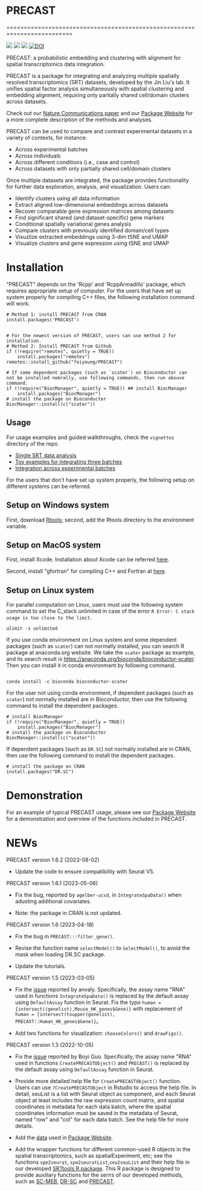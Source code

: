 # PRECAST

=========================================================================
<!-- badges: start -->

[![](https://www.r-pkg.org/badges/version-ago/PRECAST)](https://cran.r-project.org/package=PRECAST)
[![](https://cranlogs.r-pkg.org/badges/PRECAST?color=orange)](https://cran.r-project.org/package=PRECAST)
[![](https://cranlogs.r-pkg.org/badges/grand-total/PRECAST?color=orange)](https://cran.r-project.org/package=PRECAST)
[![DOI](https://zenodo.org/badge/500674213.svg)](https://zenodo.org/badge/latestdoi/500674213)
<!-- badges: end -->

PRECAST: a probabilistic embedding and clustering with alignment for spatial transcriptomics data integration.

PRECAST  is a package for integrating and analyzing multiple spatially resolved transcriptomics (SRT) datasets, developed by the Jin Liu's lab. It unifies spatial factor analysis simultaneously with spatial clustering and embedding alignment, requiring only partially shared cell/domain clusters across datasets.

Check out our [Nature Communications paper](https://www.nature.com/articles/s41467-023-35947-w) and  our [Package Website](https://feiyoung.github.io/PRECAST/index.html) for a more complete description of the methods and analyses. 

PRECAST can be used to compare and contrast experimental datasets in a variety of contexts, for instance:

* Across experimental batches
* Across individuals
* Across different conditions (i.e., case and control)
* Across datasets with only partially shared cell/domain clusters

Once multiple datasets are integrated, the package provides functionality for further data exploration, 
analysis, and visualization. Users can:

* Identify clusters using all data information
* Extract aligned low-dimensional embeddings across datasets
* Recover comparable gene expression matrices among datasets
* Find significant shared (and dataset-specific) gene markers
* Conditional spatially variational genes analysis
* Compare clusters with previously identified domain/cell types
* Visuzlize extracted embeddings using 3-dim tSNE and UMAP
* Visualize clusters and gene expression using tSNE and UMAP

# Installation
"PRECAST" depends on the 'Rcpp' and 'RcppArmadillo' package, which requires appropriate setup of computer. For the users that have set up system properly for compiling C++ files, the following installation command will work.
```{Rmd}
# Method 1: install PRECAST from CRAN
install.packages('PRECAST')


# For the newest version of PRECAST, users can use method 2 for installation.
# Method 2: Install PRECAST from Github
if (!require("remotes", quietly = TRUE))
    install.packages("remotes")
remotes::install_github("feiyoung/PRECAST")

# If some dependent packages (such as `scater`) on Bioconductor can not be installed nomrally, use following commands, then run abouve command.
if (!require("BiocManager", quietly = TRUE)) ## install BiocManager
    install.packages("BiocManager")
# install the package on Bioconducter
BiocManager::install(c("scater"))
```



## Usage
For usage examples and guided walkthroughs, check the `vignettes` directory of the repo. 

* [Single SRT data analysis](https://feiyoung.github.io/PRECAST/articles/PRECAST.DLPFC.html)
* [Toy examples for integrating three batches](https://feiyoung.github.io/PRECAST/articles/PRECAST.Simu.html)
* [Integration across experimental batches](https://feiyoung.github.io/PRECAST/articles/PRECAST.BreastCancer.html)



For the users that don't have set up system properly, the following setup on different systems can be referred.
## Setup on Windows system
First, download [Rtools](https://cran.r-project.org/bin/windows/Rtools/); second, add the Rtools directory to the environment variable.


## Setup on MacOS system
First, install Xcode. Installation about Xcode can be referred [here](https://stackoverflow.com/questions/8291146/xcode-installation-on-mac).


Second, install "gfortran" for compiling C++ and Fortran at [here](https://github.com/fxcoudert/gfortran-for-macOS).


## Setup on Linux  system
For parallel computation on Linux, users must use the following system command to set the C_stack unlimited in case of the error `R Error: C stack usage is too close to the limit`.
```{Linux}
ulimit -s unlimited
```

If you use conda environment on Linux system and some dependent packages (such as `scater`) can not normally installed, you can search R package at anaconda.org website. We take the `scater` package as example, and its search result is https://anaconda.org/bioconda/bioconductor-scater. Then you can install it in conda environment by following command.
```{Linux}

conda install -c bioconda bioconductor-scater
```
For the user not using conda environment, if  dependent packages (such as `scater`) not normally installed are in Bioconductor, then use the following command to install the dependent packages.
```{Linux}
# install BiocManager
if (!require("BiocManager", quietly = TRUE))
    install.packages("BiocManager")
# install the package on Bioconducter
BiocManager::install(c("scater"))
```
If  dependent packages (such as `DR.SC`) not normally installed are in CRAN, then use the following command to install the dependent packages.
```{Linux}
# install the package on CRAN
install.packages("DR.SC")
```


# Demonstration

For an example of typical PRECAST usage, please see our [Package Website](https://feiyoung.github.io/PRECAST/index.html) for a demonstration and overview of the functions included in PRECAST.

# NEWs

PRECAST version 1.6.2 (2023-08-02)
* Update the code to ensure compatibility with Seurat V5.

PRECAST version 1.6.1 (2023-05-06)
* Fix the bug, reported by `agelber-ucsd`, in `IntegrateSpaData()` when adusting additional covariates.

* Note: the package in CRAN is not updated.


PRECAST version 1.6 (2023-04-18)

* Fix the bug in `PRECAST:::filter_gene()`.

* Revise the function name `selectModel()` to `SelectModel()`, to avoid the mask when loading DR.SC package.

* Update the tutorials.

PRECAST version 1.5 (2023-03-05)

* Fix the [issue](https://github.com/feiyoung/PRECAST/issues/2) reported by anvaly. Specifically, the assay name "RNA" used in functions `IntegrateSpaData()`  is replaced  by  the default assay using `DefaultAssay` function in Seurat. Fix the typo `human = {intersect((genelist),Mouse_HK_genes$Gene)}` with replacement of `human = {intersect(toupper(genelist), PRECAST::Human_HK_genes$Gene)}`。


* Add two functions for visualization: `chooseColors()` and `drawFigs()`.

PRECAST version 1.3 (2022-10-05)

* Fix the [issue](https://github.com/feiyoung/PRECAST_Analysis/issues/1) reported by Boyi Guo. Specifically, the assay name "RNA" used in functions `CreatePRECASTObject()` and  `PRECAST()` is replaced  by  the default assay using `DefaultAssay` function in Seurat.

* Provide more detailed help file for `CreatePRECASTObject()` function. Users can use `?CreatePRECASTObject` in Rstudio to access the help file.
In detail, seuList is a list  with Seurat object as component, and each Seurat object at least includes the raw expression count matrix, and spatial coordinates in metadata for each data batch, where the spatial coordinates information must be saved in the metadata of Seurat, named "row" and "col" for each data batch. See the help file for more details.

* Add the [data](https://github.com/feiyoung/PRECAST/tree/main/vignettes_data) used in [Package Website](https://feiyoung.github.io/PRECAST/index.html).

* Add the wrapper functions for different common-used R objects in the spatial transcriptomics, such as spatialExperiment, etc; see the functions `spe2seurat`, `spe2seuratList`,`seu2seuList` and their help file in our developed [SRTtools R package](https://github.com/feiyoung/SRTtools). This R package is designed to provide auxiliary functions for the serirs of our developed methods, such as [SC-MEB](https://github.com/Shufeyangyi2015310117/SC.MEB), [DR-SC](https://github.com/feiyoung//DR.SC) and [PRECAST](https://github.com/feiyoung/PRECAST).

